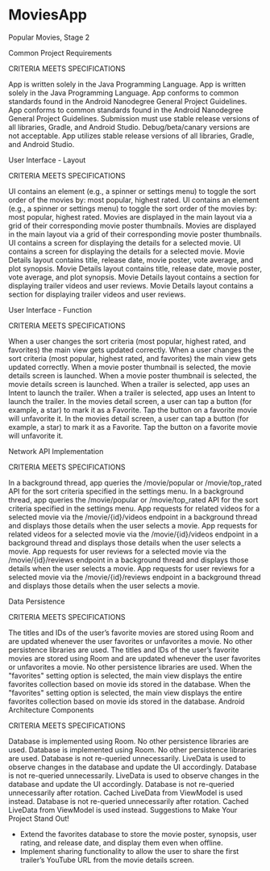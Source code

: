 # MoviesApp
Popular Movies, Stage 2

Common Project Requirements

CRITERIA	MEETS SPECIFICATIONS

App is written solely in the Java Programming Language.	App is written solely in the Java Programming Language.
App conforms to common standards found in the Android Nanodegree General Project Guidelines.	App conforms to common standards found in the Android Nanodegree General Project Guidelines.
Submission must use stable release versions of all libraries, Gradle, and Android Studio. Debug/beta/canary versions are not acceptable.	App utilizes stable release versions of all libraries, Gradle, and Android Studio.

User Interface - Layout

CRITERIA	MEETS SPECIFICATIONS

UI contains an element (e.g., a spinner or settings menu) to toggle the sort order of the movies by: most popular, highest rated.	UI contains an element (e.g., a spinner or settings menu) to toggle the sort order of the movies by: most popular, highest rated.
Movies are displayed in the main layout via a grid of their corresponding movie poster thumbnails.	Movies are displayed in the main layout via a grid of their corresponding movie poster thumbnails.
UI contains a screen for displaying the details for a selected movie.	UI contains a screen for displaying the details for a selected movie.
Movie Details layout contains title, release date, movie poster, vote average, and plot synopsis.	Movie Details layout contains title, release date, movie poster, vote average, and plot synopsis.
Movie Details layout contains a section for displaying trailer videos and user reviews.	Movie Details layout contains a section for displaying trailer videos and user reviews.

User Interface - Function

CRITERIA	MEETS SPECIFICATIONS

When a user changes the sort criteria (most popular, highest rated, and favorites) the main view gets updated correctly.	When a user changes the sort criteria (most popular, highest rated, and favorites) the main view gets updated correctly.
When a movie poster thumbnail is selected, the movie details screen is launched.	When a movie poster thumbnail is selected, the movie details screen is launched.
When a trailer is selected, app uses an Intent to launch the trailer.	When a trailer is selected, app uses an Intent to launch the trailer.
In the movies detail screen, a user can tap a button (for example, a star) to mark it as a Favorite. Tap the button on a favorite movie will unfavorite it.	In the movies detail screen, a user can tap a button (for example, a star) to mark it as a Favorite. Tap the button on a favorite movie will unfavorite it.

Network API Implementation

CRITERIA	MEETS SPECIFICATIONS

In a background thread, app queries the /movie/popular or /movie/top_rated API for the sort criteria specified in the settings menu.	In a background thread, app queries the /movie/popular or /movie/top_rated API for the sort criteria specified in the settings menu.
App requests for related videos for a selected movie via the /movie/{id}/videos endpoint in a background thread and displays those details when the user selects a movie.	App requests for related videos for a selected movie via the /movie/{id}/videos endpoint in a background thread and displays those details when the user selects a movie.
App requests for user reviews for a selected movie via the /movie/{id}/reviews endpoint in a background thread and displays those details when the user selects a movie.	App requests for user reviews for a selected movie via the /movie/{id}/reviews endpoint in a background thread and displays those details when the user selects a movie.

Data Persistence

CRITERIA	MEETS SPECIFICATIONS

The titles and IDs of the user’s favorite movies are stored using Room and are updated whenever the user favorites or unfavorites a movie. No other persistence libraries are used.	The titles and IDs of the user’s favorite movies are stored using Room and are updated whenever the user favorites or unfavorites a movie. No other persistence libraries are used.
When the "favorites" setting option is selected, the main view displays the entire favorites collection based on movie ids stored in the database.	When the "favorites" setting option is selected, the main view displays the entire favorites collection based on movie ids stored in the database.
Android Architecture Components

CRITERIA	MEETS SPECIFICATIONS

Database is implemented using Room. No other persistence libraries are used.	Database is implemented using Room. No other persistence libraries are used.
Database is not re-queried unnecessarily. LiveData is used to observe changes in the database and update the UI accordingly.	Database is not re-queried unnecessarily. LiveData is used to observe changes in the database and update the UI accordingly.
Database is not re-queried unnecessarily after rotation. Cached LiveData from ViewModel is used instead.	Database is not re-queried unnecessarily after rotation. Cached LiveData from ViewModel is used instead.
Suggestions to Make Your Project Stand Out!
* Extend the favorites database to store the movie poster, synopsis, user rating, and release date, and display them even when offline.
* Implement sharing functionality to allow the user to share the first trailer’s YouTube URL from the movie details screen.
